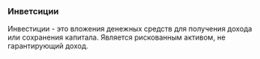 ### Инветсиции
Инвестиции - это вложения денежных средств для получения дохода или сохранения капитала. Является рискованным активом, не гарантирующий доход.